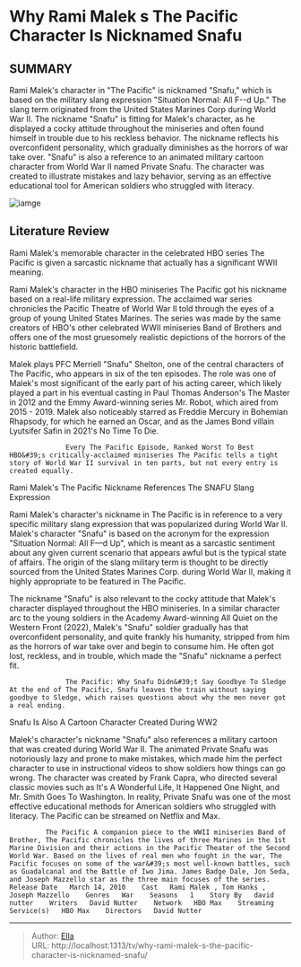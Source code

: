 # Why Rami Malek s The Pacific Character Is Nicknamed Snafu


## SUMMARY 



  Rami Malek&#39;s character in &#34;The Pacific&#34; is nicknamed &#34;Snafu,&#34; which is based on the military slang expression &#34;Situation Normal: All F--d Up.&#34; The slang term originated from the United States Marines Corp during World War II.   The nickname &#34;Snafu&#34; is fitting for Malek&#39;s character, as he displayed a cocky attitude throughout the miniseries and often found himself in trouble due to his reckless behavior. The nickname reflects his overconfident personality, which gradually diminishes as the horrors of war take over.   &#34;Snafu&#34; is also a reference to an animated military cartoon character from World War II named Private Snafu. The character was created to illustrate mistakes and lazy behavior, serving as an effective educational tool for American soldiers who struggled with literacy.  

![iamge](https://static1.srcdn.com/wordpress/wp-content/uploads/2023/12/the-pacific-rami-malek-snafu-nickname-explained.jpg)

## Literature Review
Rami Malek&#39;s memorable character in the celebrated HBO series The Pacific is given a sarcastic nickname that actually has a significant WWII meaning. 




Rami Malek&#39;s character in the HBO miniseries The Pacific got his nickname based on a real-life military expression. The acclaimed war series chronicles the Pacific Theatre of World War II told through the eyes of a group of young United States Marines. The series was made by the same creators of HBO&#39;s other celebrated WWII miniseries Band of Brothers and offers one of the most gruesomely realistic depictions of the horrors of the historic battlefield.




Malek plays PFC Merriell &#34;Snafu&#34; Shelton, one of the central characters of The Pacific, who appears in six of the ten episodes. The role was one of Malek&#39;s most significant of the early part of his acting career, which likely played a part in his eventual casting in Paul Thomas Anderson&#39;s The Master in 2012 and the Emmy Award-winning series Mr. Robot, which aired from 2015 - 2019. Malek also noticeably starred as Freddie Mercury in Bohemian Rhapsody, for which he earned an Oscar, and as the James Bond villain Lyutsifer Safin in 2021&#39;s No Time To Die.

                  Every The Pacific Episode, Ranked Worst To Best   HBO&#39;s critically-acclaimed miniseries The Pacific tells a tight story of World War II survival in ten parts, but not every entry is created equally.    


 Rami Malek&#39;s The Pacific Nickname References The SNAFU Slang Expression 
          




Rami Malek&#39;s character&#39;s nickname in The Pacific is in reference to a very specific military slang expression that was popularized during World War II. Malek&#39;s character &#34;Snafu&#34; is based on the acronym for the expression &#34;Situation Normal: All F––d Up&#34;, which is meant as a sarcastic sentiment about any given current scenario that appears awful but is the typical state of affairs. The origin of the slang military term is thought to be directly sourced from the United States Marines Corp. during World War II, making it highly appropriate to be featured in The Pacific.

The nickname &#34;Snafu&#34; is also relevant to the cocky attitude that Malek&#39;s character displayed throughout the HBO miniseries. In a similar character arc to the young soldiers in the Academy Award-winning All Quiet on the Western Front (2022), Malek&#39;s &#34;Snafu&#34; soldier gradually has that overconfident personality, and quite frankly his humanity, stripped from him as the horrors of war take over and begin to consume him. He often got lost, reckless, and in trouble, which made the &#34;Snafu&#34; nickname a perfect fit.




                  The Pacific: Why Snafu Didn&#39;t Say Goodbye To Sledge   At the end of The Pacific, Snafu leaves the train without saying goodbye to Sledge, which raises questions about why the men never got a real ending.    



 Snafu Is Also A Cartoon Character Created During WW2 
         

Malek&#39;s character&#39;s nickname &#34;Snafu&#34; also references a military cartoon that was created during World War II. The animated Private Snafu was notoriously lazy and prone to make mistakes, which made him the perfect character to use in instructional videos to show soldiers how things can go wrong. The character was created by Frank Capra, who directed several classic movies such as It&#39;s A Wonderful Life, It Happened One Night, and Mr. Smith Goes To Washington. In reality, Private Snafu was one of the most effective educational methods for American soldiers who struggled with literacy. The Pacific can be streamed on Netflix and Max.




             The Pacific A companion piece to the WWII miniseries Band of Brother, The Pacific chronicles the lives of three Marines in the 1st Marine Division and their actions in the Pacific Theater of the Second World War. Based on the lives of real men who fought in the war, The Pacific focuses on some of the war&#39;s most well-known battles, such as Guadalcanal and the Battle of Iwo Jima. James Badge Dale, Jon Seda, and Joseph Mazzello star as the three main focuses of the series.   Release Date   March 14, 2010    Cast   Rami Malek , Tom Hanks , Joseph Mazzello    Genres   War    Seasons   1    Story By   david nutter    Writers   David Nutter    Network   HBO Max    Streaming Service(s)   HBO Max    Directors   David Nutter       


---

> Author: [Ella](https://instagram.hk.cn/)  
> URL: http://localhost:1313/tv/why-rami-malek-s-the-pacific-character-is-nicknamed-snafu/  

